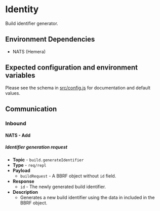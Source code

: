 # Identity

Build identifier generator.

## Environment Dependencies

  * NATS (Hemera)

## Expected configuration and environment variables

Please see the schema in [src/config.js](src/config.js) for documentation and default values.

## Communication

### Inbound

#### NATS - Add

##### Identifier generation request

  * **Topic** - `build.generateIdentifier`
  * **Type** - `req/repl`
  * **Payload**
    * `buildRequest` - A BBRF object without `id` field.
  * **Response**
    * `id` - The newly generated build identifier.
  * **Description**
    * Generates a new build identifier using the data in included in the BBRF object.
